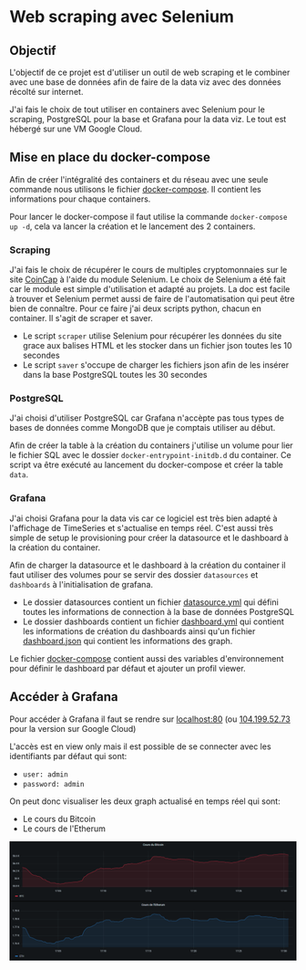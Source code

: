 # Web scraping avec Selenium
 
 ## Objectif

L'objectif de ce projet est d'utiliser un outil de web scraping et le combiner avec une base de données afin de faire de la data viz avec des données récolté sur internet.

J'ai fais le choix de tout utiliser en containers avec Selenium pour le scraping, PostgreSQL pour la base et Grafana pour la data viz. Le tout est hébergé sur une VM Google Cloud.

## Mise en place du docker-compose

Afin de créer l'intégralité des containers et du réseau avec une seule commande nous utilisons le fichier [docker-compose](/docker-compose.yml). Il contient les informations pour chaque containers.

Pour lancer le docker-compose il faut utilise la commande `docker-compose up -d`,  cela va lancer la création et le lancement des 2 containers.

### Scraping

J'ai fais le choix de récupérer le cours de multiples cryptomonnaies sur le site [CoinCap](https://coincap.io/) à l'aide du module Selenium.
Le choix de Selenium a été fait car le module est simple d'utilisation et adapté au projets. La doc est facile à trouver et Selenium permet aussi de faire de l'automatisation qui peut être bien de connaître.
Pour ce faire j'ai deux scripts python, chacun en container. Il s'agit de scraper et saver.
- Le script `scraper` utilise Selenium pour récupérer les données du site grace aux balises HTML et les stocker dans un fichier json toutes les 10 secondes
- Le script `saver` s'occupe de charger les fichiers json afin de les insérer dans la base PostgreSQL toutes les 30 secondes

### PostgreSQL

J'ai choisi d'utiliser PostgreSQL car Grafana n'accèpte pas tous types de bases de données comme MongoDB que je comptais utiliser au début.

Afin de créer la table à la création du containers j'utilise un volume pour lier le fichier SQL avec le dossier `docker-entrypoint-initdb.d` du container.
Ce script va être exécuté au lancement du docker-compose et créer la table `data`.

### Grafana

J'ai choisi Grafana pour la data vis car ce logiciel est très bien adapté à l'affichage de TimeSeries et s'actualise en temps réel. C'est aussi très simple de setup le provisioning pour créer la datasource et le dashboard à la création du container. 

Afin de charger la datasource et le dashboard à la création du container il faut utiliser des volumes pour se servir des dossier `datasources` et `dashboards` à l'initialisation de grafana.

- Le dossier datasources contient un fichier [datasource.yml](/grafana/datasources/datasource.yml) qui défini toutes les informations de connection à la base de données PostgreSQL
- Le dossier dashboards contient un fichier [dashboard.yml](/grafana/dashboards/dashboard.yml) qui contient les informations de création du dashboards ainsi qu'un fichier [dashboard.json](/dashboards/dashboard.json) qui contient les informations des graph.

Le fichier [docker-compose](/docker-compose.yml) contient aussi des variables d'environnement pour définir le dashboard par défaut et ajouter un profil viewer.

## Accéder à Grafana

Pour accéder à Grafana il faut se rendre sur [localhost:80](http://127.0.0.1:80) (ou [104.199.52.73](http://104.199.52.73/) pour la version sur Google Cloud)

L'accès est en view only mais il est possible de se connecter avec les identifiants par défaut qui sont:

- `user: admin`
- `password: admin` 

On peut donc visualiser les deux graph actualisé en temps réel qui sont:

- Le cours du Bitcoin 
- Le cours de l'Etherum

![image](/dashboard.png)
